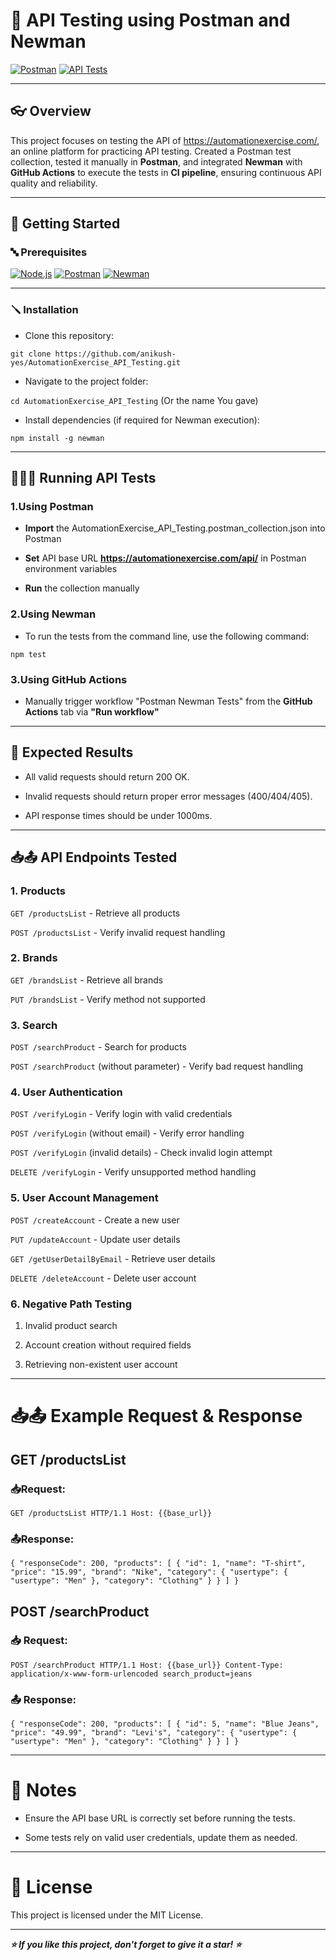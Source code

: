 # 🚀 API Testing using Postman and Newman
[![Postman](https://img.shields.io/badge/Tested%20with-Postman-orange.svg)](https://www.postman.com/)
[![API Tests](https://img.shields.io/badge/API%20Tests-14%20passing-brightgreen.svg)]()
______________________________________________________________________________________________________________________________________________
## 👓 Overview

This project focuses on testing the API of https://automationexercise.com/, an online platform for practicing API testing. Created a Postman test collection, tested it manually in **Postman**, and integrated **Newman** with **GitHub Actions** to execute the tests in **CI pipeline**, ensuring continuous API quality and reliability.
***

## 🏁 Getting Started

### 🔤 Prerequisites

[![Node.js](https://img.shields.io/badge/Node.js-14.x-green)](https://nodejs.org/en)
[![Postman](https://img.shields.io/badge/Tested%20with-Postman-orange)](https://www.postman.com)
[![Newman](https://img.shields.io/badge/Newman-6.2.1-blue)](https://github.com/postmanlabs/newman)
***

### 🪛 Installation

* Clone this repository:

``git clone https://github.com/anikush-yes/AutomationExercise_API_Testing.git``

* Navigate to the project folder:

``cd AutomationExercise_API_Testing`` (Or the name You gave)

* Install dependencies (if required for Newman execution):

``npm install -g newman``

***

## 🏃‍♀️‍➡️ Running API Tests
  

 ### 1.Using Postman

* **Import** the AutomationExercise_API_Testing.postman_collection.json into Postman

* **Set** API base URL **https://automationexercise.com/api/** in Postman environment variables

* **Run** the collection manually

### 2.Using Newman 

* To run the tests from the command line, use the following command:

``npm test``

### 3.Using GitHub Actions

* Manually trigger workflow "Postman Newman Tests" from the **GitHub Actions** tab via **"Run workflow"**

***
##  💞 Expected Results

* All valid requests should return 200 OK.

* Invalid requests should return proper error messages (400/404/405).

* API response times should be under 1000ms.
 
***
## 📥📤 API Endpoints Tested


### 1. Products

``GET /productsList`` - Retrieve all products

``POST /productsList`` - Verify invalid request handling

### 2. Brands

``GET /brandsList`` - Retrieve all brands

``PUT /brandsList`` - Verify method not supported

### 3. Search

``POST /searchProduct`` - Search for products

``POST /searchProduct`` (without parameter) - Verify bad request handling

### 4. User Authentication

``POST /verifyLogin`` - Verify login with valid credentials

``POST /verifyLogin`` (without email) - Verify error handling

``POST /verifyLogin`` (invalid details) - Check invalid login attempt

``DELETE /verifyLogin`` - Verify unsupported method handling

### 5. User Account Management

``POST /createAccount`` - Create a new user

``PUT /updateAccount`` - Update user details

``GET /getUserDetailByEmail`` - Retrieve user details

``DELETE /deleteAccount`` - Delete user account

### 6. Negative Path Testing

1. Invalid product search

2. Account creation without required fields

3. Retrieving non-existent user account

***
# 📥📤 Example Request & Response


## GET /productsList

### 📥Request:

``GET /productsList HTTP/1.1
Host: {{base_url}}``

### 📤Response:

``{
  "responseCode": 200,
  "products": [
    {
      "id": 1,
      "name": "T-shirt",
      "price": "15.99",
      "brand": "Nike",
      "category": {
        "usertype": {
          "usertype": "Men"
        },
        "category": "Clothing"
      }
    }
  ]
}``

## POST /searchProduct

### 📥 Request:

``POST /searchProduct HTTP/1.1
Host: {{base_url}}
Content-Type: application/x-www-form-urlencoded
search_product=jeans``

### 📤 Response:

``{
  "responseCode": 200,
  "products": [
    {
      "id": 5,
      "name": "Blue Jeans",
      "price": "49.99",
      "brand": "Levi's",
      "category": {
        "usertype": {
          "usertype": "Men"
        },
        "category": "Clothing"
      }
    }
  ]
}``
***
# 📝 Notes


* Ensure the API base URL is correctly set before running the tests.

* Some tests rely on valid user credentials, update them as needed.
  
***
# 🪪 License

This project is licensed under the MIT License.
***

***⭐ If you like this project, don't forget to give it a star! ⭐***

